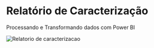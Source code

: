 # Relatório de Caracterização
Processando e Transformando dados com Power BI

![Relatorio de caracterizacao](https://github.com/WallyssonChristian/Projeto-Dio/assets/21178527/ac8f3f95-8962-4c55-8035-59c31c6b0e82)
